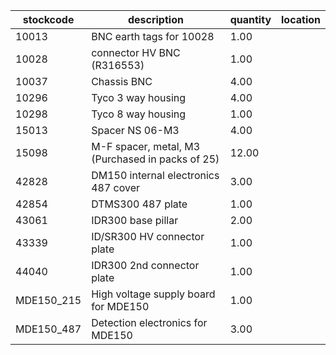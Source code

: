 |stockcode|description|quantity|location|
|---------|-----------|--------|--------|
|10013|BNC earth tags for 10028|1.00||
|10028|connector HV BNC (R316553)|1.00||
|10037|Chassis BNC|4.00||
|10296|Tyco 3 way housing|4.00||
|10298|Tyco 8 way housing|1.00||
|15013|Spacer NS 06-M3|4.00||
|15098|M-F spacer, metal, M3 (Purchased in packs of 25)|12.00||
|42828|DM150 internal electronics 487 cover|3.00||
|42854|DTMS300 487 plate|1.00||
|43061|IDR300 base pillar|2.00||
|43339|ID/SR300 HV connector plate|1.00||
|44040|IDR300 2nd connector plate|1.00||
|MDE150_215|High voltage supply board for MDE150|1.00||
|MDE150_487|Detection electronics for MDE150|3.00||
